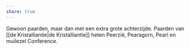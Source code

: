 ```yaml
---
share: true
---
```

Gewoon paarden, maar dan met een extra grote achterzijde. 
Paarden van [[de Kristalliantie|de Kristalliantie]] heten Peerzië, Pearagorn, Pearl en muilezel Conference. 